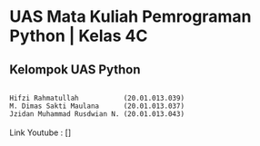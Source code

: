 # UAS Mata Kuliah Pemrograman Python | Kelas 4C

<h2>Kelompok UAS Python</h2>
<code align="center">
Hifzi Rahmatullah           (20.01.013.039)
M. Dimas Sakti Maulana      (20.01.013.037)
Jzidan Muhammad Rusdwian N. (20.01.013.043)
</code>
<br>
Link Youtube : []
